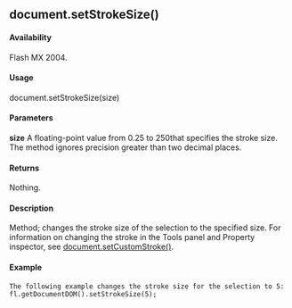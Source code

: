 ## document.setStrokeSize()

#### Availability

Flash MX 2004.

#### Usage

document.setStrokeSize(size)

#### Parameters

**size** A floating-point value from 0.25 to 250that specifies the stroke size. The method ignores precision greater than two decimal places.

#### Returns

Nothing.

#### Description

Method; changes the stroke size of the selection to the specified size. For information on changing the stroke in the Tools panel and Property inspector, see [document.setCustomStroke()](#_bookmark281).

#### Example

```
The following example changes the stroke size for the selection to 5:
fl.getDocumentDOM().setStrokeSize(5);

```